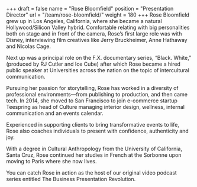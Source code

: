 +++
draft		= false
name		= "Rose Bloomfield"
position 	= "Presentation Director"
url			= "/team/rose-bloomfield/"
weight		= 180
+++
Rose Bloomfield grew up in Los Angeles, California, where she became a natural Hollywood/Silicon Valley hybrid. Comfortable relating with big personalities both on stage and in front of the camera, Rose’s first large role was with Disney, interviewing film creatives like Jerry Bruckheimer, Anne Hathaway and Nicolas Cage.

Next up was a principal role on the F.X. documentary series, “Black. White,” (produced by RJ Cutler and Ice Cube) after which Rose became a hired public speaker at Universities across the nation on the topic of intercultural communication.

Pursuing her passion for storytelling, Rose has worked in a diversity of professional environments—from publishing to production, and then came tech. In 2014, she moved to San Francisco to join e-commerce startup Teespring as head of Culture managing interior design, wellness, internal communication and an events calendar.

Experienced in supporting clients to bring transformative events to life, Rose also coaches individuals to present with confidence, authenticity and joy.

With a degree in Cultural Anthropology from the University of California, Santa Cruz, Rose continued her studies in French at the Sorbonne upon moving to Paris where she now lives.

You can catch Rose in action as the host of our original video podcast series entitled The Business Presentation Revolution.
